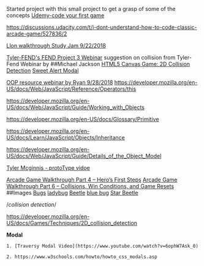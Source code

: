 Started project with this small project to get a grasp of some of the concepts 
[Udemy-code your first game](https://www.udemy.com/code-your-first-game/learn/v4/t/lecture/2497876?start=0)

https://discussions.udacity.com/t/i-dont-understand-how-to-code-classic-arcade-game/527836/2

[Llon walkthrough Study Jam 9/22/2018](https://www.youtube.com/watch?v=oz7pHJ65TEk&feature=youtu.be)

[Tyler-FEND's FEND Project 3 Webinar](https://www.youtube.com/watch?v=j8BTkQWRUuY)
suggestion on collision from Tyler-Fend Webinar by 
##Michael Jackson
[HTML5 Canvas Game: 2D Collision Detection](https://blog.sklambert.com/html5-canvas-game-2d-collision-detection/)
[Sweet Alert Modal](https://sweetalert.js.org/guides/)

[OOP resource webinar by Ryan 9/28/2018](https://www.youtube.com/watch?v=0ovAyu3ZvFQ)
https://developer.mozilla.org/en-US/docs/Web/JavaScript/Reference/Operators/this

https://developer.mozilla.org/en-US/docs/Web/JavaScript/Guide/Working_with_Objects

https://developer.mozilla.org/en-US/docs/Glossary/Primitive

https://developer.mozilla.org/en-US/docs/Learn/JavaScript/Objects/Inheritance

https://developer.mozilla.org/en-US/docs/Web/JavaScript/Guide/Details_of_the_Object_Model

[Tyler Mcginnis - protoType vidoe](https://www.youtube.com/watch?v=XskMWBXNbp0)

[Arcade Game Walkthrough Part 4 – Hero’s First Steps](https://matthewcranford.com/arcade-game-walkthrough-part-4-heros-first-steps/)
[Arcade Game Walkthrough Part 6 – Collisions, Win Conditions, and Game Resets](https://matthewcranford.com/arcade-game-walkthrough-part-6-collisions-win-conditions-and-game-resets/)
##Images
[Bugs](https://opengameart.org/content/lpc-beetle)
[ladybug](https://www.gameartguppy.com/checkout/order-received/20766/?key=wc_order_5bbb41808b30c)
[Beetle](https://www.gameartguppy.com/checkout/order-received/20766/?key=wc_order_5bbb41808b30c)
[blue bug](https://www.gameartguppy.com/checkout/order-received/20766/?key=wc_order_5bbb41808b30c)
[Star Beetle](https://www.gameartguppy.com/checkout/order-received/20766/?key=wc_order_5bbb41808b30c)

/*collision detection*/

https://developer.mozilla.org/en-US/docs/Games/Techniques/2D_collision_detection

**Modal**
    
    1. [Traversy Modal Video](https://www.youtube.com/watch?v=6ophW7Ask_0)

    2. https://www.w3schools.com/howto/howto_css_modals.asp
